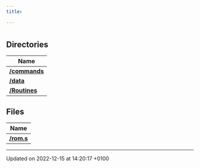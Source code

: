 ```yaml
---
title: 

---
```


# 



## Directories

| Name           |
| -------------- |
| **[/commands](Files/dir_e1568de7a9ec0caf269f7729a27efb24.md#dir-/mnt/c/users/plifp/onedrive/oric/projets/orix-software/vi/src/commands)**  |
| **[/data](Files/dir_eb94e028ad508402029845f2921e79f7.md#dir-/mnt/c/users/plifp/onedrive/oric/projets/orix-software/vi/src/data)**  |
| **[/Routines](Files/dir_2288eccfea1af74b995388678c757cc0.md#dir-/mnt/c/users/plifp/onedrive/oric/projets/orix-software/vi/src/Routines)**  |

## Files

| Name           |
| -------------- |
| **[/rom.s](Files/rom_8s.md#file-rom.s)**  |






-------------------------------

Updated on 2022-12-15 at 14:20:17 +0100
